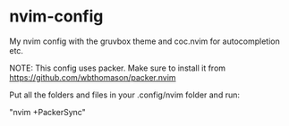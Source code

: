# nvim-config
My nvim config with the gruvbox theme and coc.nvim for autocompletion etc.

NOTE: This config uses packer. Make sure to install it from https://github.com/wbthomason/packer.nvim

Put all the folders and files in your .config/nvim folder and run:

"nvim +PackerSync"
